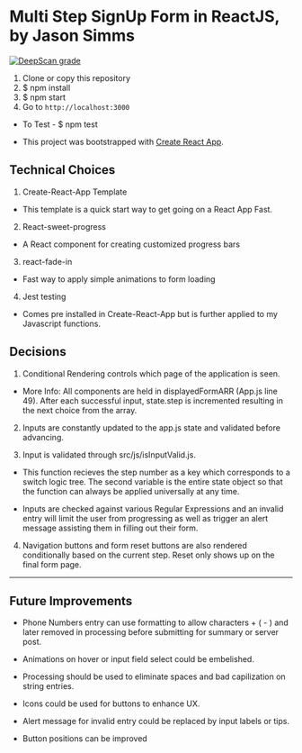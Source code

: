 # Multi Step SignUp Form in ReactJS, by Jason Simms

[![DeepScan grade](https://deepscan.io/api/teams/2472/projects/3556/branches/31597/badge/grade.svg)](https://deepscan.io/dashboard#view=project&tid=2472&pid=3556&bid=31597)

1. Clone or copy this repository
2. $ npm install
3. $ npm start
4. Go to `http://localhost:3000`

- To Test -  $ npm test

-   This project was bootstrapped with [Create React App](https://github.com/facebook/create-react-app).

## Technical Choices
1. Create-React-App Template   

- This template is a quick start way to get going on a React App Fast.

2. React-sweet-progress 

- A React component for creating customized progress bars

3. react-fade-in

- Fast way to apply simple animations to form loading

4. Jest testing

- Comes pre installed in Create-React-App but is further applied to my Javascript functions.

## Decisions

1.  Conditional Rendering controls which page of the application is seen.  

- More Info: All components are held in displayedFormARR (App.js line 49). After each successful input, state.step is incremented resulting in the next choice from the array.

2.  Inputs are constantly updated to the app.js state and validated before advancing.

3.  Input is validated through src/js/isInputValid.js.

- This function recieves the step number as a key which corresponds to a switch logic tree.  The second variable is the entire state object so that the function can always be applied universally at any time.

- Inputs are checked against various Regular Expressions and an invalid entry will limit the user from progressing as well as trigger an alert message assisting them in filling out their form.

4. Navigation buttons and form reset buttons are also rendered conditionally based on the current step. Reset only shows up on the final form page.



****

## Future Improvements

- Phone Numbers entry can use formatting to allow characters + ( - ) and later removed in processing before submitting for summary or server post.

- Animations on hover or input field select could be embelished.

- Processing should be used to eliminate spaces and bad capilization on string entries.

- Icons could be used for buttons to enhance UX.

- Alert message for invalid entry could be replaced by input labels or tips.

- Button positions can be improved